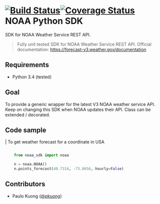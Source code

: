 [![Build Status](https://travis-ci.org/paulokuong/noaa.svg?branch=master)](https://travis-ci.org/paulokuong/knapsack01)[![Coverage Status](https://coveralls.io/repos/github/paulokuong/noaa/badge.svg?branch=master)](https://coveralls.io/github/paulokuong/noaa?branch=master)
NOAA Python SDK
===============

SDK for NOAA Weather Service REST API.

> Fully unit tested SDK for NOAA Weather Service REST API.
> Official documentation: https://forecast-v3.weather.gov/documentation

Requirements
------------

* Python 3.4 (tested)

Goal
----

To provide a generic wrapper for the latest V3 NOAA weather service API.
Keep on changing this SDK when NOAA updates their API. Class can be extended
/ decorated.

Code sample
-----------

| To get weather forecast for a coordinate in USA

```python

    from noaa_sdk import noaa

    n = noaa.NOAA()
    n.points_forecast(40.7314, -73.8656, hourly=False)
```

Contributors
------------

* Paulo Kuong ([@pkuong](https://github.com/paulokuong))